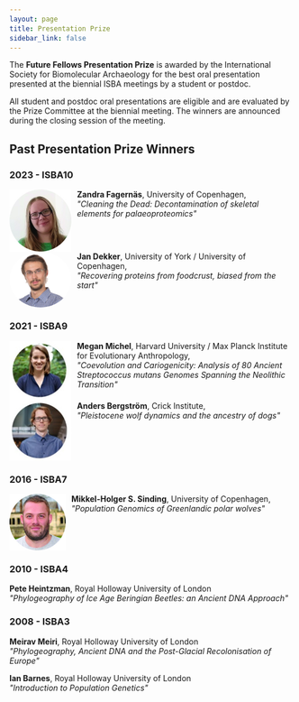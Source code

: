 ```yaml
---
layout: page
title: Presentation Prize
sidebar_link: false
---
```


The <b>Future Fellows Presentation Prize</b> is awarded by the International Society for Biomolecular Archaeology for the best oral presentation presented at the biennial ISBA meetings by a student or postdoc.

All student and postdoc oral presentations are eligible and are evaluated by the Prize Committee at the biennial meeting. The winners are announced during the closing session of the meeting.

## Past Presentation Prize Winners

### 2023 - ISBA10

<img align="left" style="margin-right: 10px;" width="110" src="/assets/images/profile_pictures/FAGERNAS_Zandra.jpg">
<b>Zandra Fagernäs</b>, University of Copenhagen, <br>
<i>"Cleaning the Dead: Decontamination of skeletal elements for palaeoproteomics"</i>
<br clear="left">

<img align="left" style="margin-right: 10px;border-radius: 50%;" width="110" src="/assets/images/profile_pictures/DEKKER_Jan.jpg">
<b>Jan Dekker</b>, University of York / University of Copenhagen, <br>
<i>"Recovering proteins from foodcrust, biased from the start"</i>
<br clear="left">


### 2021 - ISBA9

<img align="left" style="margin-right: 10px;" width="110" src="/assets/images/profile_pictures/MICHEL_Megan.jpg">
<b>Megan Michel</b>, Harvard University / Max Planck Institute for Evolutionary Anthropology, <br>
<i>"Coevolution and Cariogenicity: Analysis of 80 Ancient Streptococcus mutans Genomes Spanning the Neolithic Transition"</i>
<br clear="left">

<img align="left" style="margin-right: 10px;" width="110" src="/assets/images/profile_pictures/BERGSTROM_Anders.jpg">
<b>Anders Bergström</b>, Crick Institute, <br>
<i>"Pleistocene wolf dynamics and the ancestry of dogs"</i>
<br clear="left">

### 2016 - ISBA7

<img align="left" style="margin-right: 10px;" width="100" src="/assets/images/profile_pictures/SINDING_Mikkel.jpg">
<b>Mikkel-Holger S. Sinding</b>, University of Copenhagen, <br>
<i>"Population Genomics of Greenlandic polar wolves"</i>
<br clear="left">

### 2010 - ISBA4

<b>Pete Heintzman</b>, Royal Holloway University of London<br>
<i>"Phylogeography of Ice Age Beringian Beetles: an Ancient DNA Approach"</i>
<br clear="left">

### 2008 - ISBA3

<b>Meirav Meiri</b>, Royal Holloway University of London<br>
<i>"Phylogeography, Ancient DNA and the Post-Glacial Recolonisation of Europe"</i>
<br clear="left">

<b>Ian Barnes</b>, Royal Holloway University of London<br>
<i>"Introduction to Population Genetics"</i>
<br clear="left">
